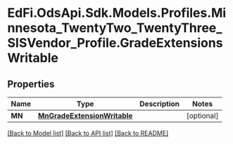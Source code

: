 # EdFi.OdsApi.Sdk.Models.Profiles.Minnesota_TwentyTwo_TwentyThree_SISVendor_Profile.GradeExtensionsWritable
## Properties

Name | Type | Description | Notes
------------ | ------------- | ------------- | -------------
**MN** | [**MnGradeExtensionWritable**](MnGradeExtensionWritable.md) |  | [optional] 

[[Back to Model list]](../README.md#documentation-for-models) [[Back to API list]](../README.md#documentation-for-api-endpoints) [[Back to README]](../README.md)

